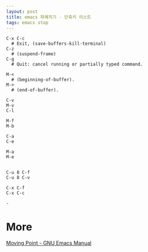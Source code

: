```yaml
---
layout: post
title: emacs 파헤치기 - 단축키 리스트 
tags: emacs stop
---
```


```
C-x C-c
  # Exit, (save-buffers-kill-terminal)
C-z
  # (suspend-frame)
C-g
  # Quit: cancel running or partially typed command. 

M-<
  # (beginning-of-buffer).
M->
  # (end-of-buffer).

C-v
M-v
C-l

M-f
M-b

C-a
C-e

M-a
M-e


C-u 8 C-f
C-u 8 C-v

C-x C-f
C-x C-c

-

```

# More
[Moving Point - GNU Emacs Manual](https://www.gnu.org/software/emacs/manual/html_node/emacs/Moving-Point.html)

